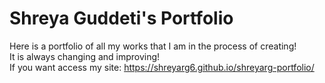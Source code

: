 # Shreya Guddeti's Portfolio
Here is a portfolio of all my works that I am in the process of creating! <br>
It is always changing and improving! <br>
If you want access my site: https://shreyarg6.github.io/shreyarg-portfolio/ 
